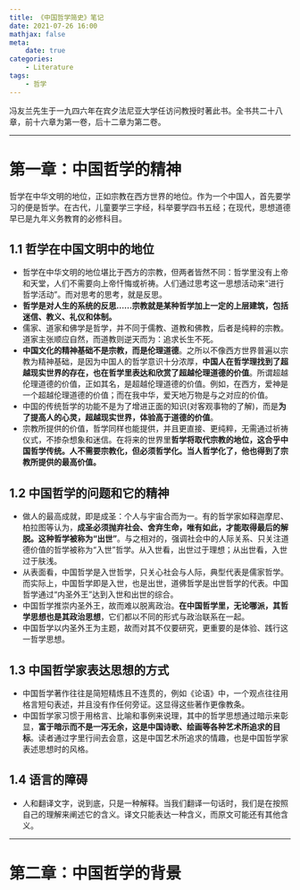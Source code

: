 ```yaml
---
title: 《中国哲学简史》笔记
date: 2021-07-26 16:00
mathjax: false
meta:
    date: true
categories: 
    - Literature
tags:
    - 哲学
---
```


冯友兰先生于一九四六年在宾夕法尼亚大学任访问教授时著此书。全书共二十八章，前十六章为第一卷，后十二章为第二卷。

---

<!-- more -->

# 第一章：中国哲学的精神

哲学在中华文明的地位，正如宗教在西方世界的地位。作为一个中国人，首先要学习的便是哲学。在古代，儿童要学三字经，科举要学四书五经；在现代，思想道德早已是九年义务教育的必修科目。

## 1.1 哲学在中国文明中的地位

- 哲学在中华文明的地位堪比于西方的宗教，但两者皆然不同：哲学里没有上帝和天堂，人们不需要向上帝忏悔或祈祷。人们通过思考这一思想活动来“进行哲学活动”。而对思考的思考，就是反思。
- **哲学是对人生的系统的反思……宗教就是某种哲学加上一定的上层建筑，包括迷信、教义、礼仪和体制。**
- 儒家、道家和佛学是哲学，并不同于儒教、道教和佛教，后者是纯粹的宗教。道家主张顺应自然，而道教则逆天而为：追求长生不死。
- **中国文化的精神基础不是宗教，而是伦理道德**。之所以不像西方世界普遍以宗教为精神基础，是因为中国人的哲学意识十分浓厚，**中国人在哲学理找到了超越现实世界的存在，也在哲学里表达和欣赏了超越伦理道德的价值**。所谓超越伦理道德的价值，正如其名，是超越伦理道德的价值。例如，在西方，爱神是一个超越伦理道德的价值；而在我中华，爱天地万物是与之对应的价值。
- 中国的传统哲学的功能不是为了增进正面的知识(对客观事物的了解)，而是**为了提高人的心灵，超越现实世界，体验高于道德的价值**。
- 宗教所提供的价值，哲学同样也能提供，并且更直接、更纯粹，无需通过祈祷仪式，不掺杂想象和迷信。在将来的世界里**哲学将取代宗教的地位，这合乎中国哲学传统。人不需要宗教化，但必须哲学化。当人哲学化了，他也得到了宗教所提供的最高价值。**

## 1.2 中国哲学的问题和它的精神

- 做人的最高成就，即是成圣：个人与宇宙合而为一。有的哲学家如释迦摩尼、柏拉图等认为，**成圣必须抛弃社会、舍弃生命，唯有如此，才能取得最后的解脱。这种哲学被称为“出世”**。与之相对的，强调社会中的人际关系、只关注道德价值的哲学被称为“入世”哲学。从入世看，出世过于理想；从出世看，入世过于肤浅。
- 从表面看，中国哲学是入世哲学，只关心社会与人际，典型代表是儒家哲学。而实际上，中国哲学即是入世，也是出世，道佛哲学是出世哲学的代表。中国哲学通过“内圣外王”达到入世和出世的综合。
- 中国哲学推崇内圣外王，故而难以脱离政治。**在中国哲学里，无论哪派，其哲学思想也是其政治思想**，它们都以不同的形式与政治联系在一起。
- 中国哲学以内圣外王为主题，故而对其不仅要研究，更重要的是体验、践行这一哲学思想。

## 1.3 中国哲学家表达思想的方式

- 中国哲学著作往往是简短精炼且不连贯的，例如《论语》中，一个观点往往用格言短句表述，并且没有作任何旁证。这显得这些著作更像教条。
- 中国哲学家习惯于用格言、比喻和事例来说理，其中的哲学思想通过暗示来彰显，**富于暗示而不是一泻无余，这是中国诗歌、绘画等各种艺术所追求的目标**。读者通过字里行间去会意，这是中国艺术所追求的情趣，也是中国哲学家表述思想时的风格。

## 1.4 语言的障碍

- 人和翻译文字，说到底，只是一种解释。当我们翻译一句话时，我们是在按照自己的理解来阐述它的含义。译文只能表达一种含义，而原文可能还有其他含义。

---

# 第二章：中国哲学的背景



